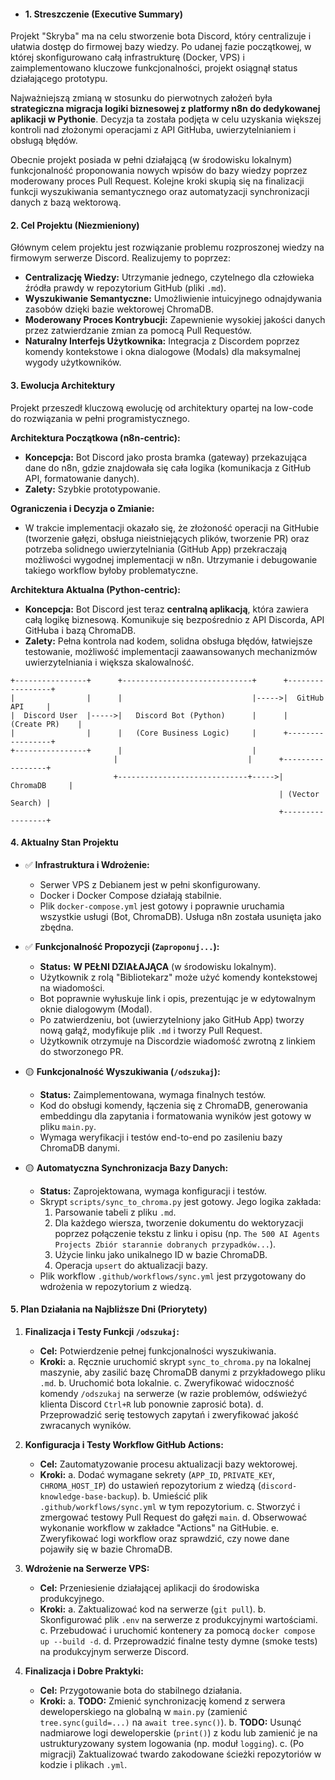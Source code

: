 - #### 1. Streszczenie (Executive Summary)

Projekt "Skryba" ma na celu stworzenie bota Discord, który centralizuje i ułatwia dostęp do firmowej bazy wiedzy. Po udanej fazie początkowej, w której skonfigurowano całą infrastrukturę (Docker, VPS) i zaimplementowano kluczowe funkcjonalności, projekt osiągnął status działającego prototypu.

Najważniejszą zmianą w stosunku do pierwotnych założeń była **strategiczna migracja logiki biznesowej z platformy n8n do dedykowanej aplikacji w Pythonie**. Decyzja ta została podjęta w celu uzyskania większej kontroli nad złożonymi operacjami z API GitHuba, uwierzytelnianiem i obsługą błędów.

Obecnie projekt posiada w pełni działającą (w środowisku lokalnym) funkcjonalność proponowania nowych wpisów do bazy wiedzy poprzez moderowany proces Pull Request. Kolejne kroki skupią się na finalizacji funkcji wyszukiwania semantycznego oraz automatyzacji synchronizacji danych z bazą wektorową.

#### 2. Cel Projektu (Niezmieniony)

Głównym celem projektu jest rozwiązanie problemu rozproszonej wiedzy na firmowym serwerze Discord. Realizujemy to poprzez:

- **Centralizację Wiedzy:** Utrzymanie jednego, czytelnego dla człowieka źródła prawdy w repozytorium GitHub (pliki `.md`).
- **Wyszukiwanie Semantyczne:** Umożliwienie intuicyjnego odnajdywania zasobów dzięki bazie wektorowej ChromaDB.
- **Moderowany Proces Kontrybucji:** Zapewnienie wysokiej jakości danych przez zatwierdzanie zmian za pomocą Pull Requestów.
- **Naturalny Interfejs Użytkownika:** Integracja z Discordem poprzez komendy kontekstowe i okna dialogowe (Modals) dla maksymalnej wygody użytkowników.

#### 3. Ewolucja Architektury

Projekt przeszedł kluczową ewolucję od architektury opartej na low-code do rozwiązania w pełni programistycznego.

**Architektura Początkowa (n8n-centric):**

- **Koncepcja:** Bot Discord jako prosta bramka (gateway) przekazująca dane do n8n, gdzie znajdowała się cała logika (komunikacja z GitHub API, formatowanie danych).
- **Zalety:** Szybkie prototypowanie.

**Ograniczenia i Decyzja o Zmianie:**

- W trakcie implementacji okazało się, że złożoność operacji na GitHubie (tworzenie gałęzi, obsługa nieistniejących plików, tworzenie PR) oraz potrzeba solidnego uwierzytelniania (GitHub App) przekraczają możliwości wygodnej implementacji w n8n. Utrzymanie i debugowanie takiego workflow byłoby problematyczne.

**Architektura Aktualna (Python-centric):**

- **Koncepcja:** Bot Discord jest teraz **centralną aplikacją**, która zawiera całą logikę biznesową. Komunikuje się bezpośrednio z API Discorda, API GitHuba i bazą ChromaDB.
- **Zalety:** Pełna kontrola nad kodem, solidna obsługa błędów, łatwiejsze testowanie, możliwość implementacji zaawansowanych mechanizmów uwierzytelniania i większa skalowalność.

```
+----------------+      +-----------------------------+      +-----------------+
|                |      |                             |----->|  GitHub API     |
|  Discord User  |----->|   Discord Bot (Python)      |      |  (Create PR)    |
|                |      |   (Core Business Logic)     |      +-----------------+
+----------------+      |                             |
                       |                             |      +-----------------+
                       +-----------------------------+----->|    ChromaDB     |
                                                            | (Vector Search) |
                                                            +-----------------+
```

#### 4. Aktualny Stan Projektu

- ✅ **Infrastruktura i Wdrożenie:**

  - Serwer VPS z Debianem jest w pełni skonfigurowany.
  - Docker i Docker Compose działają stabilnie.
  - Plik `docker-compose.yml` jest gotowy i poprawnie uruchamia wszystkie usługi (Bot, ChromaDB). Usługa n8n została usunięta jako zbędna.

- ✅ **Funkcjonalność Propozycji (`Zaproponuj...`):**

  - **Status:** **W PEŁNI DZIAŁAJĄCA** (w środowisku lokalnym).
  - Użytkownik z rolą "Bibliotekarz" może użyć komendy kontekstowej na wiadomości.
  - Bot poprawnie wyłuskuje link i opis, prezentując je w edytowalnym oknie dialogowym (Modal).
  - Po zatwierdzeniu, bot (uwierzytelniony jako GitHub App) tworzy nową gałąź, modyfikuje plik `.md` i tworzy Pull Request.
  - Użytkownik otrzymuje na Discordzie wiadomość zwrotną z linkiem do stworzonego PR.

- 🟡 **Funkcjonalność Wyszukiwania (`/odszukaj`):**

  - **Status:** Zaimplementowana, wymaga finalnych testów.
  - Kod do obsługi komendy, łączenia się z ChromaDB, generowania embeddingu dla zapytania i formatowania wyników jest gotowy w pliku `main.py`.
  - Wymaga weryfikacji i testów end-to-end po zasileniu bazy ChromaDB danymi.

- 🟡 **Automatyczna Synchronizacja Bazy Danych:**
  - **Status:** Zaprojektowana, wymaga konfiguracji i testów.
  - Skrypt `scripts/sync_to_chroma.py` jest gotowy. Jego logika zakłada:
    1.  Parsowanie tabeli z pliku `.md`.
    2.  Dla każdego wiersza, tworzenie dokumentu do wektoryzacji poprzez połączenie tekstu z linku i opisu (np. `The 500 AI Agents Projects Zbiór starannie dobranych przypadków...`).
    3.  Użycie linku jako unikalnego ID w bazie ChromaDB.
    4.  Operacja `upsert` do aktualizacji bazy.
  - Plik workflow `.github/workflows/sync.yml` jest przygotowany do wdrożenia w repozytorium z wiedzą.

#### 5. Plan Działania na Najbliższe Dni (Priorytety)

1.  **Finalizacja i Testy Funkcji `/odszukaj`:**

    - **Cel:** Potwierdzenie pełnej funkcjonalności wyszukiwania.
    - **Kroki:**
      a. Ręcznie uruchomić skrypt `sync_to_chroma.py` na lokalnej maszynie, aby zasilić bazę ChromaDB danymi z przykładowego pliku `.md`.
      b. Uruchomić bota lokalnie.
      c. Zweryfikować widoczność komendy `/odszukaj` na serwerze (w razie problemów, odświeżyć klienta Discord `Ctrl+R` lub ponownie zaprosić bota).
      d. Przeprowadzić serię testowych zapytań i zweryfikować jakość zwracanych wyników.

2.  **Konfiguracja i Testy Workflow GitHub Actions:**

    - **Cel:** Zautomatyzowanie procesu aktualizacji bazy wektorowej.
    - **Kroki:**
      a. Dodać wymagane sekrety (`APP_ID`, `PRIVATE_KEY`, `CHROMA_HOST_IP`) do ustawień repozytorium z wiedzą (`discord-knowledge-base-backup`).
      b. Umieścić plik `.github/workflows/sync.yml` w tym repozytorium.
      c. Stworzyć i zmergować testowy Pull Request do gałęzi `main`.
      d. Obserwować wykonanie workflow w zakładce "Actions" na GitHubie.
      e. Zweryfikować logi workflow oraz sprawdzić, czy nowe dane pojawiły się w bazie ChromaDB.

3.  **Wdrożenie na Serwerze VPS:**

    - **Cel:** Przeniesienie działającej aplikacji do środowiska produkcyjnego.
    - **Kroki:**
      a. Zaktualizować kod na serwerze (`git pull`).
      b. Skonfigurować plik `.env` na serwerze z produkcyjnymi wartościami.
      c. Przebudować i uruchomić kontenery za pomocą `docker compose up --build -d`.
      d. Przeprowadzić finalne testy dymne (smoke tests) na produkcyjnym serwerze Discord.

4.  **Finalizacja i Dobre Praktyki:**
    - **Cel:** Przygotowanie bota do stabilnego działania.
    - **Kroki:**
      a. **TODO:** Zmienić synchronizację komend z serwera deweloperskiego na globalną w `main.py` (zamienić `tree.sync(guild=...)` na `await tree.sync()`).
      b. **TODO:** Usunąć nadmiarowe logi deweloperskie (`print()`) z kodu lub zamienić je na ustrukturyzowany system logowania (np. moduł `logging`).
      c. (Po migracji) Zaktualizować twardo zakodowane ścieżki repozytoriów w kodzie i plikach `.yml`.
